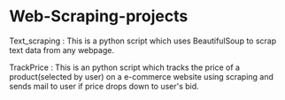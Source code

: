 # Web-Scraping-projects
Text_scraping : This is a python script which uses BeautifulSoup to scrap text data from any webpage.

TrackPrice : This is an python script which tracks the price of a product(selected by user) on a e-commerce website using scraping and sends mail to user if price drops down to    user's bid.

